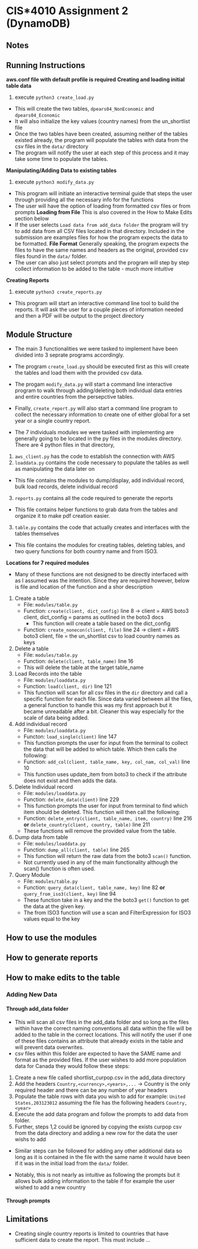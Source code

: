 # CIS\*4010 Assignment 2 (DynamoDB)

## Notes

## Running Instructions

**aws.conf file with default profile is required**
**Creating and loading initial table data**

1. execute `python3 create_load.py`

- This will create the two tables, `dpears04_NonEconomic` and `dpears04_Economic`
- It will also initialize the key values (country names) from the un_shortlist file
- Once the two tables have been created, assuming neither of the tables existed already, the program will populate the tables with data from the csv files in the `data/` directory
- The program will notify the user at each step of this process and it may take some time to populate the tables.

**Manipulating/Adding Data to existing tables**

1. execute `python3 modify_data.py`

- This program will initiate an interactive terminal guide that steps the user through providing all the necessary info for the functions
- The user will have the option of loading from formatted csv files or from prompts
  **Loading from File** This is also covered in the How to Make Edits section below
- If the user selects `Load data from add_data folder` the program will try to add data from all CSV files located in that directory.
  Included in the submission are examples files for how the program expects the data to be formatted. **File Format** Generally speaking, the program expects the
  files to have the same names and headers as the original, provided csv files found in the `data/` folder.
- The user can also just select prompts and the program will step by step collect information to be added to the table - much more intuitive

**Creating Reports**

1. execute `python3 create_reports.py`

- This program will start an interactive command line tool to build the reports. It will ask the user for a couple pieces of information needed and then a PDF will be output to the project directory

## Module Structure

- The main 3 functionalities we were tasked to implement have been divided into 3 seprate programs accordingly.
- The program `create_load.py` should be executed first as this will create the tables and load them with the provided csv data.
- The progam `modify_data.py` will start a command line interactive program to walk through adding/deleting both individual data entries and entire countries from the persepctive tables.
- Finally, `create_report.py` will also start a command line program to collect the necessary information to create one of either global for a set year or a single country report.

- The 7 individuals modules we were tasked with implementing are generally going to be located in the py files in the modules directory. There are 4 python files in that directory,

1. `aws_client.py` has the code to establish the connection with AWS
2. `loaddata.py` contains the code necessary to populate the tables as well as manipulating the data later on

- This file contains the modules to dump/display, add individual record, bulk load records, delete individual record

3. `reports.py` contains all the code required to generate the reports

- This file contains helper functions to grab data from the tables and organize it to make pdf creation easier.

3. `table.py` contains the code that actually creates and interfaces with the tables themselves

- This file contains the modules for creating tables, deleting tables, and two query functions for both country name and from ISO3.

**Locations for 7 required modules**

- Many of these functions are not designed to be directly interfaced with as I assumed was the intention. Since they are required however, below is file and location of the function and a shor description

1. Create a table
   - File: `modules/table.py`
   - Function: `create(client, dict_config)` line 8 -> client = AWS boto3 client, dict_config = params as outlined in the boto3 docs
     - This function will create a table based on the dict_config
   - Function: `create_nonecon(client, file)` line 24 -> client = AWS boto3 client, file = the un_shortlist csv to load country names as keys
2. Delete a table
   - File: `modules/table.py`
   - Function: `delete(client, table_name)` line 16
   - This will delete the table at the target table_name
3. Load Records into the table
   - File: `modules/loaddata.py`
   - Function: `load(client, dir)` line 121
   - This function will scan for all csv files in the `dir` directory and call a specific function for each file. Since data varied between all the files, a general function to handle this was my first approach but it became unreadable after a bit. Cleaner this way especially for the scale of data being added.
4. Add individual record
   - File: `modules/loaddata.py`
   - Functon: `load_single(client)` line 147
   - This function prompts the user for input from the terminal to collect the data that will be added to which table. Which then calls the following:
   - Function: `add_col(client, table_name, key, col_nam, col_val)` line 10
   - This function uses update_item from boto3 to check if the attribute does not exist and then adds the data.
5. Delete Individual record
   - File: `modules/loaddata.py`
   - Function: `delete_data(client)` line 229
   - This function prompts the user for input from terminal to find which item should be deleted. This function will then call the following:
   - Function: `delete_entry(client, table_name, item, country)` line 216 **or** `delete_country(client, country, table)` line 211
   - These functions will remove the provided value from the table.
6. Dump data from table
   - File: `modules/loaddata.py`
   - Function: `dump_all(client, table)` line 265
   - This function will return the raw data from the boto3 `scan()` function.
   - Not currently used in any of the main functionality although the scan() function is often used.
7. Query Module
   - File: `modules/table.py`
   - Function: `query_data(client, table_name, key)` line 82 **or** `query_from_iso3(client, key)` line 94
   - These function take in a key and the the boto3 `get()` function to get the data at the given key.
   - The from ISO3 function will use a scan and FilterExpression for ISO3 values equal to the key

## How to use the modules

## How to generate reports

## How to make edits to the table

### Adding New Data

#### Through add_data folder

- This will scan all csv files in the add_data folder and so long as the files within have the correct naming conventions all data within the file will be added to the table in the correct locations.
  This will notify the user if one of these files contains an attribute that already exists in the table and will prevent data overwrites.
- csv files within this folder are expected to have the SAME name and format as the provided files. If the user wishes to add more population data for Canada they would follow these steps:

1. Create a new file called shortlist_curpop.csv in the add_data directory
2. Add the headers `Country,<currency>,<years>,...` -> Country is the only required header and there can be any number of year headers
3. Populate the table rows with data you wish to add for example: `United States,203123012` assuming the file has the following headers `Country,<year>`
4. Execute the add data program and follow the prompts to add data from folder.
5. Further, steps 1,2 could be ignored by copying the exists curpop csv from the data directory and adding a new row for the data the user wishs to add

- Similar steps can be followed for adding any other additional data so long as it is contained in the file with the same name
  it would have been if it was in the initial load from the `data/` folder.

- Notably, this is not nearly as intuitive as following the prompts but it allows bulk adding information to the table if for example the user wished to add a new country

#### Through prompts

## Limitations

- Creating single country reports is limited to countries that have sufficient data to create the report. This must include ...
